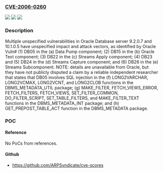 ### [CVE-2006-0260](https://cve.mitre.org/cgi-bin/cvename.cgi?name=CVE-2006-0260)
![](https://img.shields.io/static/v1?label=Product&message=n%2Fa&color=blue)
![](https://img.shields.io/static/v1?label=Version&message=n%2Fa&color=blue)
![](https://img.shields.io/static/v1?label=Vulnerability&message=n%2Fa&color=brighgreen)

### Description

Multiple unspecified vulnerabilities in Oracle Database server 9.2.0.7 and 10.1.0.5 have unspecified impact and attack vectors, as identified by Oracle Vuln# (1) DB05 in the (a) Data Pump component; (2) DB15 in the (b) Oracle Text component; (3) DB22 in the (c) Streams Apply component; (4) DB23 and (5) DB24 in the (d) Streams Capture component; and (6) DB26 in the (e) Streams Subcomponent.  NOTE: details are unavailable from Oracle, but they have not publicly disputed a claim by a reliable independent researcher that states that DB05 involves SQL injection in the (f) LONG2VARCHAR, LONG2VCMAX, LONG2VCNT, and LONG2CLOB functions in the DBMS_METADATA_UTIL package; (g) MAKE_FILTER, FETCH_VIEWS_ERROR, FETCH_FILTERS, FETCH_VIEWS, SET_FILTER_COMMON, DO_FILTER_SCRIPT, SET_TABLE_FILTERS, and MAKE_FILTER_TEXT functions in the DBMS_METADATA_INT package; and (h) GET_PREPOST_TABLE_ACT function in the DBMS_METADATA package.

### POC

#### Reference
No PoCs from references.

#### Github
- https://github.com/ARPSyndicate/cve-scores

